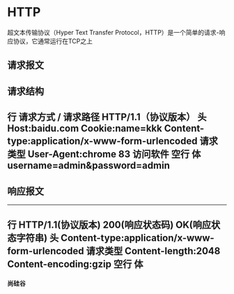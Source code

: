 # HTTP
超文本传输协议（Hyper Text Transfer Protocol，HTTP）是一个简单的请求-响应协议，它通常运行在TCP之上

## 请求报文
请求结构
---------
行  请求方式 / 请求路径  HTTP/1.1（协议版本）
头  Host:baidu.com
    Cookie:name=kkk
    Content-type:application/x-www-form-urlencoded 请求类型
    User-Agent:chrome 83  访问软件
空行
体  username=admin&password=admin
---------


## 响应报文
------------
行  HTTP/1.1(协议版本) 200(响应状态码) OK(响应状态字符串)
头  Content-type:application/x-www-form-urlencoded 请求类型
    Content-length:2048
    Content-encoding:gzip
空行
体  <html>
        <body>
            <h4>尚硅谷</h4>
        </body>
    </html>
------------